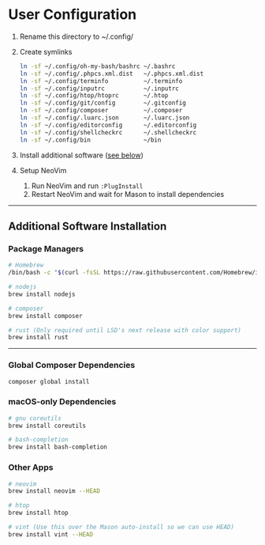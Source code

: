 # User Configuration

1. Rename this directory to ~/.config/
1. Create symlinks

   ```bash
   ln -sf ~/.config/oh-my-bash/bashrc ~/.bashrc
   ln -sf ~/.config/.phpcs.xml.dist   ~/.phpcs.xml.dist
   ln -sf ~/.config/terminfo          ~/.terminfo
   ln -sf ~/.config/inputrc           ~/.inputrc
   ln -sf ~/.config/htop/htoprc       ~/.htop
   ln -sf ~/.config/git/config        ~/.gitconfig
   ln -sf ~/.config/composer          ~/.composer
   ln -sf ~/.config/.luarc.json       ~/.luarc.json
   ln -sf ~/.config/editorconfig      ~/.editorconfig
   ln -sf ~/.config/shellcheckrc      ~/.shellcheckrc
   ln -sf ~/.config/bin               ~/bin
   ```

1. Install additional software ([see below](#additional-software-installation))
1. Setup NeoVim
    1. Run NeoVim and run `:PlugInstall`
    1. Restart NeoVim and wait for Mason to install dependencies

---

## Additional Software Installation

### Package Managers

```bash
# Homebrew
/bin/bash -c "$(curl -fsSL https://raw.githubusercontent.com/Homebrew/install/HEAD/install.sh)"

# nodejs
brew install nodejs

# composer
brew install composer

# rust (Only required until LSD's next release with color support)
brew install rust
```

---

### Global Composer Dependencies

```bash
composer global install
```

### macOS-only Dependencies

```bash
# gnu coreutils
brew install coreutils

# bash-completion
brew install bash-completion
```

### Other Apps

```bash
# neovim
brew install neovim --HEAD

# htop
brew install htop

# vint (Use this over the Mason auto-install so we can use HEAD)
brew install vint --HEAD
```
